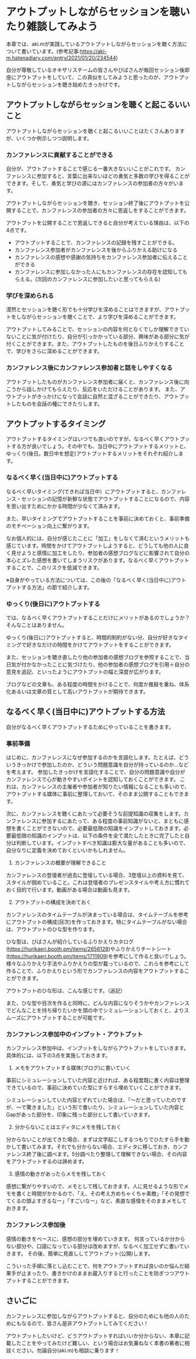 # アウトプットしながらセッションを聴いたり雑談してみよう

本章では、aki.mが実践しているアウトプットしながらセッションを聴く方法について書いています。(参考記事:https://aki-m.hatenadiary.com/entry/2021/01/20/234544)

自分が尊敬しているオキザリスチームの皆さんやびばさんが毎回セッション後即座にアウトプットをしていて、この真似をしてみようと思ったのが、アウトプットしながらセッションを聴き始めたきっかけです。

## アウトプットしながらセッションを聴くと起こるいいこと

アウトプットしながらセッションを聴くと起こるいいことはたくさんありますが、いくつか例示しつつ説明します。

### カンファレンスに貢献することができる

自分が、アウトプットすることで感じる一番大きないいことがこれです。
カンファレンスに参加すると、言葉に出来ないほどの勇気と多数の学びを得ることができます。そして、勇気と学びの源にはカンファレンスの参加者の方々がいます。

アウトプットしながらセッションを聴き、セッション終了後にアウトプットを公開することで、カンファレンスの参加者の方々に恩返しをすることができます。

アウトプットを公開することで恩返しできると自分が考えている理由は、以下の4点です。

- アウトプットすることで、カンファレンスの記録を残すことができる。
- カンファレンス参加者がカンファレンスを後からふりかえる助けになる
- カンファレンスの感想や感謝の気持ちをカンファレンス参加者に伝えることができる
- カンファレンスに参加しなかった人にもカンファレンスの存在を認知してもらえる。(次回のカンファレンスに参加したいと思ってもらえる)

### 学びを深められる

漠然とセッションを聴く形でも十分学びを深めることはできますが、アウトプットをしながらセッションを聴くことで、より学びを深めることができます。

アウトプットしてみることで、セッションの内容を何となくでしか理解できていないことに気が付けたり、自分が引っかかっている部分、興味がある部分に気が付くことができます。また、アウトプットしたものを後日ふりかえりすることで、学びをさらに深めることができます。

### カンファレンス後にカンファレンス参加者と話をしやすくなる

アウトプットしたものがカンファレンス参加者に届くと、カンファレンス後に向こうから話しかけてもらえたり、反応をいただけることがあります。
また、アウトプットがきっかけになって会話に自然と混ざることができたり、アウトプットしたものを会話の種にできたりします。

## アウトプットするタイミング

アウトプットするタイミングはいつでも良いのですが、なるべく早くアウトプットする方が良いでしょう。その中でも、当日中にアウトプットするメリットと、ゆっくり(後日。数日中を想定)アウトプットするメリットをそれぞれ紹介します。

### なるべく早く(当日中に)アウトプットする

なるべく早いタイミング(できれば当日中）にアウトプットすると、カンファレンス・セッションの記憶が新鮮な状態でアウトプットすることになるので、内容を思い出すためにかかる時間が少なくて済みます。

また、早いタイミングでアウトプットすることを事前に決めておくと、事前準備のモチベーション向上に繋がります。

なお個人的には、自分が感じたことに「加工」をしなくて済むというメリットも感じています。時間をかけてアウトプットしようすると、どうしても他の人に良く見せようと感情に加工をしたり、参加者の感想ブログなどに影響されて自分の本心とズレた感想を書いてしまうリスクがあります。なるべく早くアウトプットすることで、このリスクを低減できます。

※自身がやっている方法については、この後の「なるべく早く(当日中に)アウトプットする方法」の節で紹介します。

### ゆっくり(後日に)アウトプットする
では、なるべく早くアウトプットすることだけにメリットがあるのでしょうか？そんなことはありません。

ゆっくり(後日に)アウトプットすると、時間的制約がない分、自分が好きなタイミングで好きなだけの時間をかけてアウトプットをすることができます。

また、セッションを聴き直したり他の参加者の感想ブログを参照することで、当日気が付かなかったことに気づけたり、他の参加者の感想ブログを引用＋自分の意見を追記、といったようにアウトプットの幅と深度が広がります。

ブログなどの文章も、ある程度の時間をかけることで、何度か推敲を重ね、体系化あるいは文章の質として高いアウトプットが期待できます。

## なるべく早く(当日中に)アウトプットする方法

自分がなるべく早くアウトプットするためにやっていることを書きます。

### 事前準備

はじめに、カンファレンスになぜ参加するのかを言語化します。たとえば、どういうきっかけで参加したのか、どういう問題意識を自分が持っているのか...などを考えます。
参加したきっかけを言語化することで、自分の問題意識や自分がカンファレンスで心が動きやすいポイントを認知しておくことができます。
これは、カンファレンスの主催者や参加者が知りたい情報になることも多いので、アウトプットする媒体に事前に整理しておいて、そのまま公開することもできます。

次に、カンファレンスを聴くにあたって必要そうな前提知識の収集をします。カンファレンスに参加するにあたって、ある程度の事前知識がないと、まともに感想を書くことができないので、必要最低限の知識をインプットしておきます。必要最低限の知識のインプットは、以下の条件を全て満たしたときに完了したと自分は判断しています。インプットすべき知識は膨大な量があることも多いので、自分なりに定義を決めておくといいかもしれません。

1. カンファレンスの概要が理解できること

カンファレンスの登壇者が過去に登壇している場合、3登壇以上の資料を見て、スタイルが掴めていること。これは登壇者のプレゼンスタイルや考え方に慣れておく目的で行います。動画がある場合は動画も見ます。

2. アウトプットの構成を決めておく

カンファレンスのタイムテーブルが決まっている場合は、タイムテーブルを参考にアウトプットの構成(目次)を作っておきます。特にタイムテーブルがない場合は、アウトプットのひな型を作ります。

ひな型は、びばさんが紹介しているふりかえりカタログ(https://hurikaeri.booth.pm/items/2656128)やふりかえりチートシート(https://hurikaeri.booth.pm/items/1711909)を参考にして作ると良いでしょう。様々なふりかえり手法やふりかえりの型が載っているので、これらを参考にして作ることで、ふりかえりという形でカンファレンスの内容をアウトプットすることができます。

アウトプットのひな形は、こんな感じです。（追記）

また、ひな型や目次を作ると同時に、どんな内容になりそうかやカンファレンスでどんなことを持ち帰りたいかを頭の中でシミュレーションしておくと、よりスムーズにアウトプットすることが可能です。

### カンファレンス参加中のインプット・アウトプット

カンファレンス参加中は、インプットをしながらアウトプットをしていきます。具体的には、以下の3点を実施しておきます。

1. メモをアウトプットする媒体(ブログ)に書いていく

事前にシミュレーションしていた内容と近ければ、ある程度既に書く内容は整理できているので、事前に決めていた型にすらすら埋めていくことができます。

シミュレーションしていた内容とずれていた場合は、「～だと思っていたのですが、～で驚きました」という形で書いたり、シミュレーションしていた内容とGapがあった部分を、印象に残った部分として書いていきます。

2. 分からないことはエディタにメモを残しておく

分からないことが出てきた場合、まずは文字起こしするつもりでひたすら手を動かして書いてみます。それでも分からない場合、エディタに移しておき、カンファレンス終了後に調べます。5分調べたり整理して理解できない場合、その内容をアウトプットするのは諦めます。

3. 感情の動きがあったらメモを残しておく

感想に繋がりやすいので、メモとして残しておきます。人に見せるような形でメモを書くと時間がかかるので、「え、その考え方めちゃくちゃ素敵」「その発想でてくるの頭よすぎるなー」「すごいなー」など、素直な感情をそのままメモしておきます。

### カンファレンス参加後

感情の動きをベースに、感想の部分を埋めていきます。
何言っているか分からない部分や、口語になっている部分は改めますが、なるべく加工せずに書いていきます。
その後、簡単に見直ししてアウトプット(公開)します。

こういった手順に落とし込むことで、何をアウトプットすれば良いのか悩んだ結果手が止まったり、書きかけのままお蔵入りすると行ったことを防ぎつつアウトプットすることができます。

## さいごに

カンファレンスに参加しながらアウトプットすると、自分のためにも他の人のためにもなるので、皆さん是非アウトプットしてみてください！

アウトプットしたいけど、どうアウトプットすればいいか分からない、本章に記載したことをやってみたけど難しい、という場合はお気兼ねなく本書の著者に相談ください。勿論自分(aki.m)も相談に乗ります！